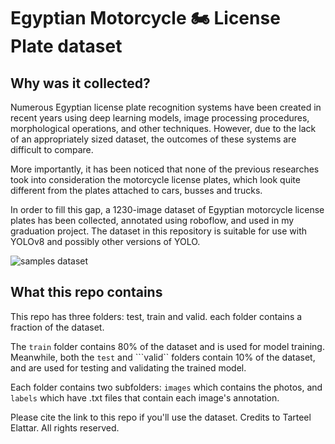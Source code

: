 # Egyptian Motorcycle 🏍️ License Plate dataset
## Why was it collected?
Numerous Egyptian license plate recognition systems have been created in recent years using deep learning models, image processing procedures, morphological operations, and other techniques.
However, due to the lack of an appropriately sized dataset, the outcomes of these systems are difficult to compare.

More importantly, it has been noticed that none of the previous researches took into consideration the motorcycle license plates, which look quite different from the plates attached to cars, busses and trucks.

In order to fill this gap, a 1230-image dataset of Egyptian motorcycle license plates has been collected, annotated using roboflow, and used in my graduation project.
The dataset in this repository is suitable for use with YOLOv8 and possibly other versions of YOLO.

![samples dataset](https://github.com/telattar/Egyptian-motorcycle-license-plate-dataset/assets/110330655/5c5ce9f9-fb37-4876-8191-23baa2045b18)

## What this repo contains

This repo has three folders: test, train and valid. each folder contains a fraction of the dataset.

The ```train``` folder contains 80% of the dataset and is used for model training. Meanwhile, both the ```test``` and ```valid`` folders contain 10% of the dataset, and are used for testing and validating the trained model.

Each folder contains two subfolders: ```images``` which contains the photos, and ```labels``` which have .txt files that contain each image's annotation. 

Please cite the link to this repo if you'll use the dataset.
Credits to Tarteel Elattar. All rights reserved.
